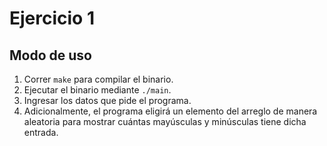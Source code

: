 # Ejercicio 1

## Modo de uso

1. Correr `make` para compilar el binario.
2. Ejecutar el binario mediante `./main`.
3. Ingresar los datos que pide el programa.
4. Adicionalmente, el programa eligirá un elemento del arreglo de manera aleatoria para mostrar cuántas mayúsculas y minúsculas tiene dicha entrada.
